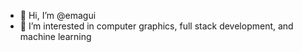 - 👋 Hi, I’m @emagui
- 👀 I’m interested in computer graphics, full stack development, and machine learning

<!---
emagui/emagui is a ✨ special ✨ repository because its `README.md` (this file) appears on your GitHub profile.
You can click the Preview link to take a look at your changes.
--->
